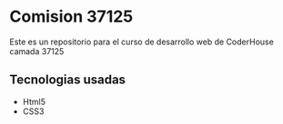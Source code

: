 <h1>Comision 37125</h1>

<p>Este es un repositorio para el curso de desarrollo web de CoderHouse camada 37125</p>

<h2>Tecnologias usadas</h2>
<ul>
    <li>Html5</li>
    <li>CSS3</li>
</ul>

